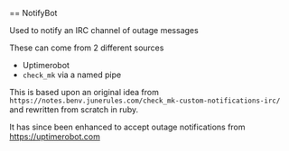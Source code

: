 == NotifyBot

Used to notify an IRC channel of outage messages

These can come from 2 different sources
- Uptimerobot
- `check_mk` via a named pipe

This is based upon an original idea from
`https://notes.benv.junerules.com/check_mk-custom-notifications-irc/`
and rewritten from scratch in ruby.

It has since been enhanced to accept outage notifications
from https://uptimerobot.com
